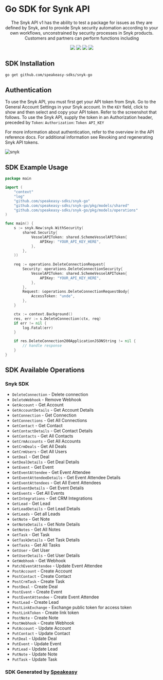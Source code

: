 # Go SDK for Synk API

<div align="center">
   <p>The Snyk API v1 has the ability to test a package for issues as they are defined by Snyk, and to provide Snyk security automation according to your own workflows, unconstrained by security processes in Snyk products. Customers and partners can perform functions including</p>
   <a href="https://resend.com/docs/api-reference/concepts"><img src="https://img.shields.io/static/v1?label=Docs&message=API Ref&color=000000&style=for-the-badge" /></a>
   <a href="https://github.com/speakeasy-sdks/snyk-go/actions"><img src="https://img.shields.io/github/actions/workflow/status/speakeasy-sdks/snyk-go/speakeasy_sdk_generation.yml?style=for-the-badge" /></a>
  <a href="https://opensource.org/licenses/MIT"><img src="https://img.shields.io/badge/License-MIT-blue.svg?style=for-the-badge" /></a>
  <a href="https://github.com/speakeasy-sdks/snyk-go/releases"><img src="https://img.shields.io/github/v/release/resendlabs/resend-go?sort=semver&style=for-the-badge" /></a>
</div>

<!-- Start SDK Installation -->
## SDK Installation

```bash
go get github.com/speakeasy-sdks/snyk-go
```
<!-- End SDK Installation -->

## Authentication

To use the Snyk API, you must first get your API token from Snyk. Go to the General Account Settings in your Snyk account. In the `KEY` field, click to show and then select and copy your API token. Refer to the screenshot that follows.
To use the Snyk API, supply the token in an Authorization header, preceded by `Token`: `Authorization`: `Token API_KEY`

For more information about authentication, refer to the overview in the API reference docs. For additional information see Revoking and regenerating Snyk API tokens.

![snyk](https://user-images.githubusercontent.com/68016351/222008880-db6536c7-1652-4edb-9e9b-611666316f21.png)

## SDK Example Usage

<!-- Start SDK Example Usage -->
```go
package main

import (
    "context"
    "log"
    "github.com/speakeasy-sdks/snyk-go"
    "github.com/speakeasy-sdks/snyk-go/pkg/models/shared"
    "github.com/speakeasy-sdks/snyk-go/pkg/models/operations"
)

func main() {
    s := snyk.New(snyk.WithSecurity(
        shared.Security{
            VesselAPIToken: shared.SchemeVesselAPIToken{
                APIKey: "YOUR_API_KEY_HERE",
            },
        },
    ))
    
    req := operations.DeleteConnectionRequest{
        Security: operations.DeleteConnectionSecurity{
            VesselAPIToken: shared.SchemeVesselAPIToken{
                APIKey: "YOUR_API_KEY_HERE",
            },
        },
        Request: &operations.DeleteConnectionRequestBody{
            AccessToken: "unde",
        },
    }

    ctx := context.Background()
    res, err := s.DeleteConnection(ctx, req)
    if err != nil {
        log.Fatal(err)
    }

    if res.DeleteConnection200ApplicationJSONString != nil {
        // handle response
    }
}
```
<!-- End SDK Example Usage -->

<!-- Start SDK Available Operations -->
## SDK Available Operations

### Snyk SDK

* `DeleteConnection` - Delete connection
* `DeleteWebhook` - Remove Webhook
* `GetAccount` - Get Account
* `GetAccountDetails` - Get Account Details
* `GetConnection` - Get Connection
* `GetConnections` - Get All Connections
* `GetContact` - Get Contact
* `GetContactDetails` - Get Contact Details
* `GetContacts` - Get All Contacts
* `GetCrmAccounts` - Get All Accounts
* `GetCrmDeals` - Get All Deals
* `GetCrmUsers` - Get All Users
* `GetDeal` - Get Deal
* `GetDealDetails` - Get Deal Details
* `GetEvent` - Get Event
* `GetEventAttendee` - Get Event Attendee
* `GetEventAttendeeDetails` - Get Event Attendee Details
* `GetEventAttendees` - Get All Event Attendees
* `GetEventDetails` - Get Event Details
* `GetEvents` - Get All Events
* `GetIntegrations` - Get CRM Integrations
* `GetLead` - Get Lead
* `GetLeadDetails` - Get Lead Details
* `GetLeads` - Get all Leads
* `GetNote` - Get Note
* `GetNoteDetails` - Get Note Details
* `GetNotes` - Get All Notes
* `GetTask` - Get Task
* `GetTaskDetails` - Get Task Details
* `GetTasks` - Get All Tasks
* `GetUser` - Get User
* `GetUserDetails` - Get User Details
* `GetWebhook` - Get Webhook
* `PatchEventAttendee` - Update Event Attendee
* `PostAccount` - Create Account
* `PostContact` - Create Contact
* `PostCrmTask` - Create Task
* `PostDeal` - Create Deal
* `PostEvent` - Create Event
* `PostEventAttendee` - Create Event Attendee
* `PostLead` - Create Lead
* `PostLinkExchange` - Exchange public token for access token
* `PostLinkToken` - Create link token
* `PostNote` - Create Note
* `PostWebhook` - Create Webhook
* `PutAccount` - Update Account
* `PutContact` - Update Contact
* `PutDeal` - Update Deal
* `PutEvent` - Update Event
* `PutLead` - Update Lead
* `PutNote` - Update Note
* `PutTask` - Update Task
<!-- End SDK Available Operations -->

### SDK Generated by [Speakeasy](https://docs.speakeasyapi.dev/docs/using-speakeasy/client-sdks)
